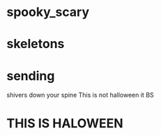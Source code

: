 # spooky_scary
# skeletons
# sending
shivers
down
your spine
This is not halloween it BS
# THIS IS HALOWEEN

